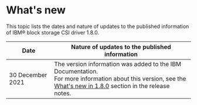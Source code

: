 # What's new

This topic lists the dates and nature of updates to the published information of IBM® block storage CSI driver 1.8.0.

|Date|Nature of updates to the published information|
|----|----------------------------------------------|
|30 December 2021|The version information was added to the IBM Documentation.<br>For more information about this version, see the [What's new in 1.8.0](../content/release_notes/csi_rn_whatsnew.md) section in the release notes.|

